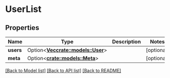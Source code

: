 # UserList

## Properties

Name | Type | Description | Notes
------------ | ------------- | ------------- | -------------
**users** | Option<[**Vec<crate::models::User>**](User.md)> |  | [optional]
**meta** | Option<[**crate::models::Meta**](Meta.md)> |  | [optional]

[[Back to Model list]](../README.md#documentation-for-models) [[Back to API list]](../README.md#documentation-for-api-endpoints) [[Back to README]](../README.md)


